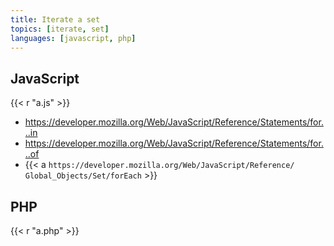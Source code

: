 ```yaml
---
title: Iterate a set
topics: [iterate, set]
languages: [javascript, php]
---
```


## JavaScript

{{< r "a.js" >}}

- <https://developer.mozilla.org/Web/JavaScript/Reference/Statements/for...in>
- <https://developer.mozilla.org/Web/JavaScript/Reference/Statements/for...of>
- {{< a `https://developer.mozilla.org/Web/JavaScript/Reference/
   Global_Objects/Set/forEach` >}}

## PHP

{{< r "a.php" >}}
